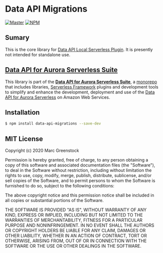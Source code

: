 # Data API Migrations

[![Master](https://github.com/arlequins/data-api-suite/workflows/master/badge.svg)](https://github.com/arlequins/data-api-suite/actions) [![NPM](https://img.shields.io/npm/v/data-api-migrations.svg)](https://www.npmjs.com/package/data-api-migrations)

## Sumary

This is the core library for [Data API Local Serverless Plugin](https://github.com/arlequins/data-api-suite/tree/master/packages/data-api-migrations-serverless). It is presently not intended for standalone use.

## [Data API for Aurora Serverless Suite](https://github.com/arlequins/data-api-suite#readme)

This library is part of the **[Data API for Aurora Serverless Suite](https://github.com/arlequins/data-api-suite#readme)**, a [monorepo](https://en.wikipedia.org/wiki/Monorepo) that includes libraries, [Serverless Framework](https://serverless.com/) plugins and development tools to simplify and enhance the development, deployment and use of the [Data API for Aurora Serverless](https://aws.amazon.com/blogs/aws/new-data-api-for-amazon-aurora-serverless/) on Amazon Web Services.

## Installation

```sh
$ npm install data-api-migrations --save-dev
```

## MIT License

Copyright (c) 2020 Marc Greenstock

Permission is hereby granted, free of charge, to any person obtaining a copy
of this software and associated documentation files (the "Software"), to deal
in the Software without restriction, including without limitation the rights
to use, copy, modify, merge, publish, distribute, sublicense, and/or sell
copies of the Software, and to permit persons to whom the Software is
furnished to do so, subject to the following conditions:

The above copyright notice and this permission notice shall be included in all
copies or substantial portions of the Software.

THE SOFTWARE IS PROVIDED "AS IS", WITHOUT WARRANTY OF ANY KIND, EXPRESS OR
IMPLIED, INCLUDING BUT NOT LIMITED TO THE WARRANTIES OF MERCHANTABILITY,
FITNESS FOR A PARTICULAR PURPOSE AND NONINFRINGEMENT. IN NO EVENT SHALL THE
AUTHORS OR COPYRIGHT HOLDERS BE LIABLE FOR ANY CLAIM, DAMAGES OR OTHER
LIABILITY, WHETHER IN AN ACTION OF CONTRACT, TORT OR OTHERWISE, ARISING FROM,
OUT OF OR IN CONNECTION WITH THE SOFTWARE OR THE USE OR OTHER DEALINGS IN THE
SOFTWARE.
